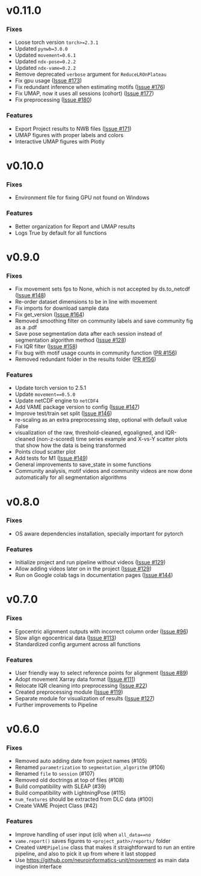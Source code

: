 # v0.11.0

### Fixes

- Loose torch version `torch>=2.3.1`
- Updated `pynwb=3.0.0`
- Updated `movement=0.6.1`
- Updated `ndx-pose=0.2.2`
- Updated `ndx-vame=0.2.2`
- Remove deprecated `verbose` argument for `ReduceLROnPlateau`
- Fix gpu usage ([Issue #173](https://github.com/EthoML/VAME/issues/173))
- Fix redundant inference when estimating motifs ([Issue #176](https://github.com/EthoML/VAME/issues/176))
- Fix UMAP, now it uses all sessions (cohort) ([Issue #177](https://github.com/EthoML/VAME/issues/177))
- Fix preprocessing ([Issue #180](https://github.com/EthoML/VAME/issues/180))


### Features

- Export Project results to NWB files ([Issue #171](https://github.com/EthoML/VAME/issues/171))
- UMAP figures with proper labels and colors
- Interactive UMAP figures with Plotly


# v0.10.0

### Fixes

- Environment file for fixing GPU not found on Windows

### Features

- Better organization for Report and UMAP results
- Logs True by default for all functions


# v0.9.0

### Fixes

- Fix movement sets fps to None, which is not accepted by ds.to_netcdf ([Issue #148](https://github.com/EthoML/VAME/issues/148))
- Re-order dataset dimensions to be in line with movement
- Fix imports for download sample data
- Fix get_version ([Issue #164](https://github.com/EthoML/VAME/issues/164))
- Removed smoothing filter on community labels and save community fig as a .pdf
- Save pose segmentation data after each session instead of segmentation algorithm method ([Issue #128](https://github.com/EthoML/VAME/issues/128))
- Fix IQR filter ([Issue #158](https://github.com/EthoML/VAME/issues/158))
- Fix bug with motif usage counts in community function ([PR #156](https://github.com/EthoML/VAME/pull/156))
- Removed redundant folder in the results folder ([PR #156](https://github.com/EthoML/VAME/pull/156))

### Features

- Update torch version to 2.5.1
- Update `movement==0.5.0`
- Update netCDF engine to `netCDF4`
- Add VAME package version to config ([Issue #147](https://github.com/EthoML/VAME/issues/147))
- Improve test/train set split ([Issue #146](https://github.com/EthoML/VAME/issues/146))
- re-scaling as an extra preprocessing step, optional with default value False
- visualization of the raw, threshold-cleaned, egoaligned, and IQR-cleaned (non-z-scored) time series example and X-vs-Y scatter plots that show how the data is being transformed
- Points cloud scatter plot
- Add tests for M1 ([Issue #149](https://github.com/EthoML/VAME/issues/149))
- General improvements to save_state in some functions
- Community analysis, motif videos and community videos are now done automatically for all segmentation algorithms


# v0.8.0

### Fixes

- OS aware dependencies installation, specially important for pytorch

### Features

- Initialize project and run pipeline without videos ([Issue #129](https://github.com/EthoML/VAME/issues/129))
- Allow adding videos later on in the project ([Issue #129](https://github.com/EthoML/VAME/issues/129))
- Run on Google colab tags in documentation pages  ([Issue #144](https://github.com/EthoML/VAME/issues/144))


# v0.7.0

### Fixes

- Egocentric alignment outputs with incorrect column order  ([Issue #96](https://github.com/EthoML/VAME/issues/96))
- Slow align egocentrical data ([Issue #113](https://github.com/EthoML/VAME/issues/113))
- Standardized config argument across all functions

### Features

- User friendly way to select reference points for alignment ([Issue #89](https://github.com/EthoML/VAME/issues/89))
- Adopt movement Xarray data format ([Issue #111](https://github.com/EthoML/VAME/issues/111))
- Relocate IQR cleaning into preprocessing ([Issue #22](https://github.com/EthoML/VAME/issues/22))
- Created preprocessing module ([Issue #119](https://github.com/EthoML/VAME/issues/119))
- Separate module for visualization of results ([Issue #127](https://github.com/EthoML/VAME/issues/127))
- Further improvements to Pipeline


# v0.6.0

### Fixes

- Removed auto adding date from poject names (#105)
- Renamed `parametrization` to `segmentation_algorithm` (#106)
- Renamed `file` to `session` (#107)
- Removed old doctrings at top of files (#108)
- Build compatibility with SLEAP (#39)
- Build compatibility with LightningPose (#115)
- `num_features` should be extracted from DLC data (#100)
- Create VAME Project Class (#42)

### Features
- Improve handling of user input (cli) when `all_data==no`
- `vame.report()` saves figures to `<project_path>/reports/` folder
- Created `VAMEPipeline` class that makes it straightforward to run an entire pipeline, and also to pick it up from where it last stopped
- Use https://github.com/neuroinformatics-unit/movement as main data ingestion interface
